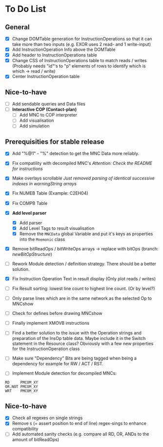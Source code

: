 # To Do List
## General
* [x] Change DOMTable generation for InstructionOperations so that it can take more
      than two inputs (e.g. EXOR uses 2 read- and 1 write-input)
* [x] Add InstructionOperation Info above the DOMTable
* [x] Add header to InstructionOperations table
* [x] Change CSS of InstructionOperations table to match reads / writes (Probably needs "id"'s to "p" elements of rows to identify which is which -> read / write)
* [x] Center InstructionOperation table

## Nice-to-have
* [ ] Add sendable queries and Data files
* [ ] **Interactive COP (Contact-plan)**
    * [ ] Add MNC to COP interpreter
    * [ ] Add visualisation
    * [ ] Add simulation

## Prerequisities for stable release
* [x] Add "%@1" - "%" detection to get the MNC Data more reliably.
* [x] Fix compatility with decompiled MNC's *Attention: Check the README for instructions*
* [x] Make overlays scrollable *Just removed parsing of identical successive indexes in warningString arrays*

* [x] Fix NUMEB Table (Example: C2EH04)
* [x] Fix COMPB Table
* [x] **Add level parser**
    * [x] Add parser
    * [x] Add Level Tags to result visualisation
    * [x] Remove the `MNCData` global Variable and put it's keys as properties into the `Mnemonic` class
* [x] Remove bitReadOps / bitWriteOps arrays -> replace with bitOps (branch: *newBitOpStructure*)
* [ ] Rework Module detection / definition strategy. There should be a better solution.
* [x] Fix Instruction Operation Text in result display (Only plot reads / writes)
* [ ] Fix Result sorting: lowest line count to highest line count. (Or by level?)
* [ ] Only parse lines which are in the same network as the selected Op to MNCshow
* [ ] Check for defines before drawing MNCshow
* [ ] Finally implement XMOVB instructions
* [ ] Find a better solution to the issue with the Operation strings and preparation of the InsOp table data. Maybe include it in the Switch statement in the Resource class? Obviously with a few new properties for the InstructionOperation class
* [ ] Make sure "Dependency" Bits are being tagged when being a dependency for example for RW / ACT / RST.
* [ ] Implement Module detection for decompiled MNCs:

```
RD     PMCOM_XY
OR.NOT PMCOM_XY
WRT    PMCOM_XY
```

## Nice-to-have
* [x] Check all regexes on single strings
* [x] Remove `$` (= assert position to end of line) regex-sings to enhance compatibility
* [ ] Add automated sanity checks (e.g. compare all RD, OR, ANDs to the amount of bitReadOps)
